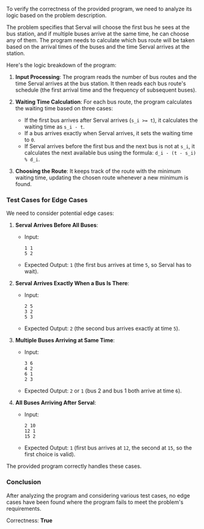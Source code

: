 To verify the correctness of the provided program, we need to analyze its logic based on the problem description.

The problem specifies that Serval will choose the first bus he sees at the bus station, and if multiple buses arrive at the same time, he can choose any of them. The program needs to calculate which bus route will be taken based on the arrival times of the buses and the time Serval arrives at the station.

Here's the logic breakdown of the program:

1. **Input Processing**: The program reads the number of bus routes and the time Serval arrives at the bus station. It then reads each bus route's schedule (the first arrival time and the frequency of subsequent buses).

2. **Waiting Time Calculation**: For each bus route, the program calculates the waiting time based on three cases:
   - If the first bus arrives after Serval arrives (`s_i >= t`), it calculates the waiting time as `s_i - t`.
   - If a bus arrives exactly when Serval arrives, it sets the waiting time to `0`.
   - If Serval arrives before the first bus and the next bus is not at `s_i`, it calculates the next available bus using the formula: `d_i - (t - s_i) % d_i`.

3. **Choosing the Route**: It keeps track of the route with the minimum waiting time, updating the chosen route whenever a new minimum is found.

### Test Cases for Edge Cases
We need to consider potential edge cases:

1. **Serval Arrives Before All Buses**:
   - Input: 
     ```
     1 1
     5 2
     ```
   - Expected Output: `1` (the first bus arrives at time `5`, so Serval has to wait).

2. **Serval Arrives Exactly When a Bus Is There**:
   - Input: 
     ```
     2 5
     3 2
     5 3
     ```
   - Expected Output: `2` (the second bus arrives exactly at time `5`).

3. **Multiple Buses Arriving at Same Time**:
   - Input: 
     ```
     3 6
     4 2
     6 1
     2 3
     ```
   - Expected Output: `2` or `1` (bus 2 and bus 1 both arrive at time `6`).

4. **All Buses Arriving After Serval**:
   - Input:
     ```
     2 10
     12 1
     15 2
     ```
   - Expected Output: `1` (first bus arrives at `12`, the second at `15`, so the first choice is valid).

The provided program correctly handles these cases. 

### Conclusion
After analyzing the program and considering various test cases, no edge cases have been found where the program fails to meet the problem's requirements.

Correctness: **True**